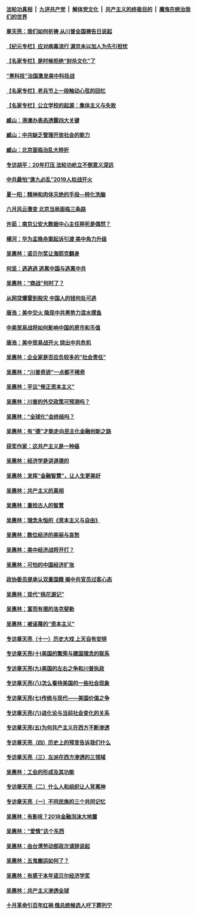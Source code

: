 

####  [法轮功真相](../../../../basic/blob/master/README.md?t=04111031) &nbsp;|&nbsp; [九评共产党](../../../../9ping.md/blob/master/README.md?t=04111031) &nbsp;|&nbsp; [解体党文化](../../../../jtdwh.md/blob/master/README.md?t=04111031)  &nbsp;|&nbsp; [共产主义的终极目的](../../../../gczydzjmd.md/blob/master/README.md?t=04111031) &nbsp;|&nbsp; [魔鬼在统治我们的世界](../../../../mgztzwmdsj.md/blob/master/README.md?t=04111031) 

#### [章天亮：我们如何祈祷 从川普全国祷告日说起](../pages/nsc423/n11944627.md?t=04111031) 

#### [【纪元专栏】应对病毒流行 渥京未以加人为先引担忧](../pages/nsc423/n11875714.md?t=04111031) 

#### [【名家专栏】是时候拒绝“封杀文化”了](../pages/nsc423/n11814093.md?t=04111031) 

#### [“黑科技”治国激发美中科技战](../pages/nsc423/n11638056.md?t=04111031) 

#### [【名家专栏】老兵节上一段触动心弦的回忆](../pages/nsc423/n11646016.md?t=04111031) 

#### [【名家专栏】公立学校的起源：集体主义与失败](../pages/nsc423/n11601833.md?t=04111031) 

#### [臧山：港澳办表态透露四大关键](../pages/nsc423/n11421628.md?t=04111031) 

#### [臧山：中共缺乏管理开放社会的能力](../pages/nsc423/n11407457.md?t=04111031) 

#### [臧山：北京面临治乱大转折](../pages/nsc423/n11406895.md?t=04111031) 

#### [专访胡平：20年打压 法轮功屹立不倒意义深远](../pages/nsc423/n11398800.md?t=04111031) 

#### [中共最怕“逢九必乱”2019人权战开火](../pages/nsc423/n11385248.md?t=04111031) 

#### [夏一阳：精神和肉体灭绝的手段—转化洗脑](../pages/nsc423/n11368250.md?t=04111031) 

#### [六月风云激变 北京当局面临三条路](../pages/nsc423/n11313668.md?t=04111031) 

#### [许茹：南京公安大数据中心主任猝死是偶然？](../pages/nsc423/n11064744.md?t=04111031) 

#### [横河：华为孟晚舟案起诉引渡 美中角力升级](../pages/nsc423/n11027230.md?t=04111031) 

#### [吴惠林：诺贝尔奖让海耶克翻身](../pages/nsc423/n10890049.md?t=04111031) 

#### [何坚：逃逃逃 逃离中国与逃离中共](../pages/nsc423/n10592891.md?t=04111031) 

#### [吴惠林：“商战”何时了？](../pages/nsc423/n10573558.md?t=04111031) 

#### [从网贷爆雷到股灾 中国人的钱何处可逃](../pages/nsc423/n10572800.md?t=04111031) 

#### [唐浩：美中交火 隐现中共黑势力混水摸鱼](../pages/nsc423/n10544040.md?t=04111031) 

#### [中美贸易战将如何影响中国的房市和币值](../pages/nsc423/n10543697.md?t=04111031) 

#### [唐浩：美中贸易战开火 烧出中共危机](../pages/nsc423/n10540126.md?t=04111031) 

#### [吴惠林：企业家是否应负较多的“社会责任”](../pages/nsc423/n10535022.md?t=04111031) 

#### [吴惠林：“川普奇迹”一点都不稀奇](../pages/nsc423/n10512808.md?t=04111031) 

#### [吴惠林：平议“修正资本主义”](../pages/nsc423/n10495724.md?t=04111031) 

#### [吴惠林：川普的外交政策可预测吗？](../pages/nsc423/n10462387.md?t=04111031) 

#### [吴惠林：“全球化”会终结吗？](../pages/nsc423/n10452838.md?t=04111031) 

#### [吴惠林：有“德”才能走向民主化金融创新之路](../pages/nsc423/n10432292.md?t=04111031) 

#### [获奖作家：这共产主义是一种癌](../pages/nsc423/n10431541.md?t=04111031) 

#### [吴惠林：经济学是讲道德的](../pages/nsc423/n10398014.md?t=04111031) 

#### [吴惠林：发挥“金融智慧”，让人生更美好](../pages/nsc423/n10375019.md?t=04111031) 

#### [吴惠林：共产主义的真相](../pages/nsc423/n10351394.md?t=04111031) 

#### [吴惠林：重拾古人的智慧](../pages/nsc423/n10337691.md?t=04111031) 

#### [吴惠林：理念永恒的《资本主义与自由》](../pages/nsc423/n10316274.md?t=04111031) 

#### [吴惠林：数位经济的美丽与哀愁](../pages/nsc423/n10292946.md?t=04111031) 

#### [吴惠林：美中经济战将开打？](../pages/nsc423/n10258825.md?t=04111031) 

#### [吴惠林：可怕的中国经济扩张](../pages/nsc423/n10219147.md?t=04111031) 

#### [政协委员提承认双重国籍 揭中共官员过客心态](../pages/nsc423/n10208809.md?t=04111031) 

#### [吴惠林：现代“桃花源记”](../pages/nsc423/n10185234.md?t=04111031) 

#### [吴惠林：富而有德的洛克斐勒](../pages/nsc423/n10142264.md?t=04111031) 

#### [吴惠林：被诬蔑的“资本主义”](../pages/nsc423/n10124816.md?t=04111031) 

#### [专访章天亮（十一）历史大戏 上天自有安排](../pages/nsc423/n10094905.md?t=04111031) 

#### [专访章天亮(十)美国的繁荣与建国理念的联系](../pages/nsc423/n10094899.md?t=04111031) 

#### [专访章天亮(九)美国的左右之争和川普执政](../pages/nsc423/n10094889.md?t=04111031) 

#### [专访章天亮(八)怎么看待美国的一些社会现象](../pages/nsc423/n10094857.md?t=04111031) 

#### [专访章天亮(七)传统与现代——美国价值之争](../pages/nsc423/n10093140.md?t=04111031) 

#### [专访章天亮(六)进化论与当前社会变化的关系](../pages/nsc423/n10092036.md?t=04111031) 

#### [专访章天亮(五)为何共产主义在西方不断渗透](../pages/nsc423/n10083620.md?t=04111031) 

#### [专访章天亮（四）历史上的预言告诉我们什么](../pages/nsc423/n10083606.md?t=04111031) 

#### [专访章天亮（三）左派在西方渗透的三领域](../pages/nsc423/n10081115.md?t=04111031) 

#### [吴惠林：工会的形成及其功能](../pages/nsc423/n10080633.md?t=04111031) 

#### [专访章天亮（二）什么人和组织让人背离神](../pages/nsc423/n10076637.md?t=04111031) 

#### [专访章天亮（一）不同民族的三个共同记忆](../pages/nsc423/n10074188.md?t=04111031) 

#### [吴惠林：有影呒？2018金融泡沫大地震](../pages/nsc423/n10040534.md?t=04111031) 

#### [吴惠林：“爱情”这个东西](../pages/nsc423/n10019423.md?t=04111031) 

#### [吴惠林：由台湾劳动部政次请辞说起](../pages/nsc423/n9979679.md?t=04111031) 

#### [吴惠林：五鬼搬运如何了？](../pages/nsc423/n9925338.md?t=04111031) 

#### [吴惠林：有感于本年诺贝尔经济学奖](../pages/nsc423/n9871883.md?t=04111031) 

#### [吴惠林：共产主义渗透全球](../pages/nsc423/n9812748.md?t=04111031) 

#### [十月革命引百年红祸 俄总统候选人吁下葬列宁](../pages/nsc423/n9810182.md?t=04111031) 

